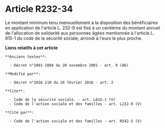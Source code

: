 # Article R232-34

Le montant minimum tenu mensuellement à la disposition des bénéficiaires en application de l'article L. 232-9 est fixé à un
centième du montant annuel de l'allocation de solidarité aux personnes âgées mentionnée à l'article L. 815-1 du code de la
sécurité sociale, arrondi à l'euro le plus proche.

**Liens relatifs à cet article**

	**Anciens textes**:

	  - Décret n°2001-1084 du 20 novembre 2001 - art. 9 (Ab)

	**Modifié par**:

	  - Décret n°2016-210 du 26 février 2016 - art. 2

	**Cite**:

	  - Code de la sécurité sociale. - art. L815-1 (V)
	  - Code de l'action sociale et des familles - art. L232-9 (V)

	**Cité par**:

	  - Code de l'action sociale et des familles - art. R542-3 (V)
